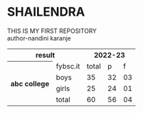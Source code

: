 # SHAILENDRA
THIS IS MY FIRST REPOSITORY
<br>
author-nandini karanje <br>

<!DOCTYPE html>
<html>
<head>
<style>
table, th, td {
  
}
</style>
</head>
<body>

<table style="width:100%">

  <tr>
    <th colspan="2">result</th>
    <th colspan="3">2022-23</th>

  </tr>
  <tr>
     <th rowspan="4">abc college</th>
     <td> fybsc.it </td>
     <td> total</td>
     <td> p </td>
     <td> f </td>
 </tr>
   <tr>
    <td>boys</td>
    <td>35</td>
    <td>32</td>
    <td>03</td>
  </tr>
<tr>
<td> girls </td>
<td> 25 </td>
<td> 24 </td>
<td> 01 </td>
</tr>
<tr>
<td> total</td>
<td> 60</td>
<td> 56</td>
<td> 04</td>
</tr>


</table>
</body>
</html>